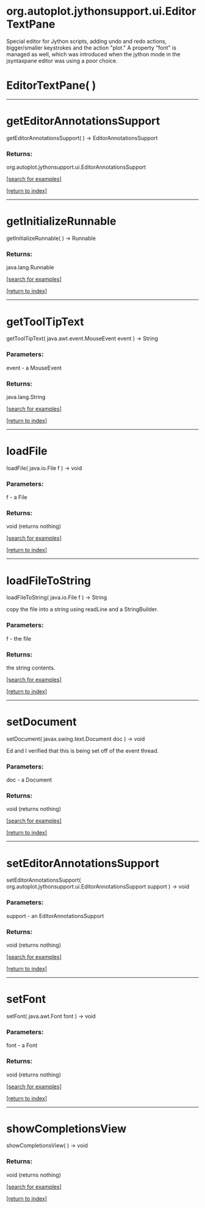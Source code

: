 # org.autoplot.jythonsupport.ui.EditorTextPane

Special editor for Jython scripts, adding undo and redo actions, bigger/smaller
 keystrokes and the action "plot."  A property "font" is managed as well, which
 was introduced when the jython mode in the jsyntaxpane editor was using a poor choice.

# EditorTextPane( )


***
<a name="getEditorAnnotationsSupport"></a>
# getEditorAnnotationsSupport
getEditorAnnotationsSupport(  ) &rarr; EditorAnnotationsSupport



### Returns:
org.autoplot.jythonsupport.ui.EditorAnnotationsSupport


<a href="https://github.com/autoplot/dev/search?q=getEditorAnnotationsSupport&unscoped_q=getEditorAnnotationsSupport">[search for examples]</a>

<a href="https://github.com/autoplot/documentation/blob/master/javadoc/index-all.md">[return to index]</a>

***
<a name="getInitializeRunnable"></a>
# getInitializeRunnable
getInitializeRunnable(  ) &rarr; Runnable



### Returns:
java.lang.Runnable


<a href="https://github.com/autoplot/dev/search?q=getInitializeRunnable&unscoped_q=getInitializeRunnable">[search for examples]</a>

<a href="https://github.com/autoplot/documentation/blob/master/javadoc/index-all.md">[return to index]</a>

***
<a name="getToolTipText"></a>
# getToolTipText
getToolTipText( java.awt.event.MouseEvent event ) &rarr; String



### Parameters:
event - a MouseEvent

### Returns:
java.lang.String


<a href="https://github.com/autoplot/dev/search?q=getToolTipText&unscoped_q=getToolTipText">[search for examples]</a>

<a href="https://github.com/autoplot/documentation/blob/master/javadoc/index-all.md">[return to index]</a>

***
<a name="loadFile"></a>
# loadFile
loadFile( java.io.File f ) &rarr; void



### Parameters:
f - a File

### Returns:
void (returns nothing)


<a href="https://github.com/autoplot/dev/search?q=loadFile&unscoped_q=loadFile">[search for examples]</a>

<a href="https://github.com/autoplot/documentation/blob/master/javadoc/index-all.md">[return to index]</a>

***
<a name="loadFileToString"></a>
# loadFileToString
loadFileToString( java.io.File f ) &rarr; String

copy the file into a string using readLine and a StringBuilder.

### Parameters:
f - the file

### Returns:
the string contents.

<a href="https://github.com/autoplot/dev/search?q=loadFileToString&unscoped_q=loadFileToString">[search for examples]</a>

<a href="https://github.com/autoplot/documentation/blob/master/javadoc/index-all.md">[return to index]</a>

***
<a name="setDocument"></a>
# setDocument
setDocument( javax.swing.text.Document doc ) &rarr; void

Ed and I verified that this is being set off of the event thread.

### Parameters:
doc - a Document

### Returns:
void (returns nothing)


<a href="https://github.com/autoplot/dev/search?q=setDocument&unscoped_q=setDocument">[search for examples]</a>

<a href="https://github.com/autoplot/documentation/blob/master/javadoc/index-all.md">[return to index]</a>

***
<a name="setEditorAnnotationsSupport"></a>
# setEditorAnnotationsSupport
setEditorAnnotationsSupport( org.autoplot.jythonsupport.ui.EditorAnnotationsSupport support ) &rarr; void



### Parameters:
support - an EditorAnnotationsSupport

### Returns:
void (returns nothing)


<a href="https://github.com/autoplot/dev/search?q=setEditorAnnotationsSupport&unscoped_q=setEditorAnnotationsSupport">[search for examples]</a>

<a href="https://github.com/autoplot/documentation/blob/master/javadoc/index-all.md">[return to index]</a>

***
<a name="setFont"></a>
# setFont
setFont( java.awt.Font font ) &rarr; void



### Parameters:
font - a Font

### Returns:
void (returns nothing)


<a href="https://github.com/autoplot/dev/search?q=setFont&unscoped_q=setFont">[search for examples]</a>

<a href="https://github.com/autoplot/documentation/blob/master/javadoc/index-all.md">[return to index]</a>

***
<a name="showCompletionsView"></a>
# showCompletionsView
showCompletionsView(  ) &rarr; void



### Returns:
void (returns nothing)


<a href="https://github.com/autoplot/dev/search?q=showCompletionsView&unscoped_q=showCompletionsView">[search for examples]</a>

<a href="https://github.com/autoplot/documentation/blob/master/javadoc/index-all.md">[return to index]</a>

